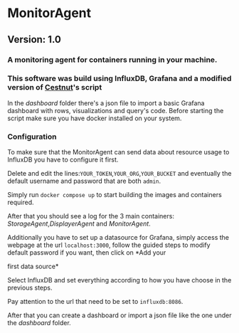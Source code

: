 # MonitorAgent
## Version: 1.0
### A monitoring agent for containers running in your machine.
### This software was build using InfluxDB, Grafana and a modified version of [Cestnut](https://github.com/Cestnut/DockerResourcesDisplayer-Container)'s script
In the *dashboard* folder there's a json file to import a basic Grafana dashboard with rows, visualizations and query's code.
Before starting the script make sure you have docker installed on your system.
### Configuration
To make sure that the MonitorAgent can send data about resource usage to InfluxDB you have to configure it first.

Delete and edit the lines:`YOUR_TOKEN`,`YOUR_ORG`,`YOUR_BUCKET` and eventually the default username and password that are both `admin`.

Simply run `docker compose up` to start building the images and containers required.

After that you should see a log for the 3 main containers: *StorageAgent*,*DisplayerAgent* and *MonitorAgent*.

Additionally you have to set up a datasource for Grafana, simply access the webpage at the url `localhost:3000`, follow the guided steps to modify default password if you want, then click on *Add your 

first data source*

Select InfluxDB and set everything according to how you have choose in the previous steps.

Pay attention to the url that need to be set to `influxdb:8086`.

After that you can create a dashboard or import a json file like the one under the *dashboard* folder.
